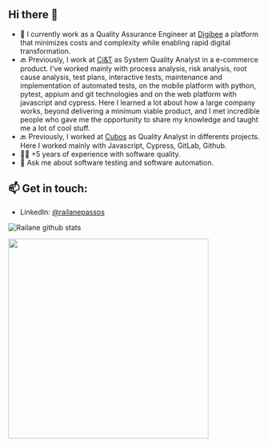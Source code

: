## Hi there 👋

- 🎯 I currently work as a Quality Assurance Engineer at [Digibee](https://www.digibee.com/) a platform that minimizes costs and complexity while enabling rapid digital transformation.
- 🔙 Previously, I work at [Ci&T](https://ciandt.com/br/) as System Quality Analyst in a e-commerce product. I've worked mainly with process analysis, risk analysis, root cause analysis, test plans, interactive tests, maintenance and implementation of automated tests, on the mobile platform with python, pytest, appium and git technologies and on the web platform with javascript and cypress. Here I learned a lot about how a large company works, beyond delivering a minimum viable product, and I met incredible people who gave me the opportunity to share my knowledge and taught me a lot of cool stuff.
- 🔙 Previously, I worked at [Cubos](http://www.cubos.io/) as Quality Analyst in differents projects. Here I worked mainly with Javascript, Cypress, GitLab, Github.
- 👩‍💻 +5 years of experience with software quality.
- 💬 Ask me about software testing and software automation.

## 📫 Get in touch:

- LinkedIn: [@railanepassos](https://www.linkedin.com/in/railanepassos/)

![Railane github stats](https://github-readme-stats.vercel.app/api?username=railanepassos&show_icons=true&theme=radical)

<img width="400px" align="left" src="https://github-readme-stats.vercel.app/api/top-langs/?username=railanepassos&hide=html&layout=compact&theme=buefy" />
